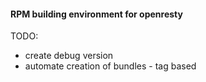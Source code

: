 #### RPM building environment for openresty

TODO:
* create debug version
* automate creation of bundles - tag based
